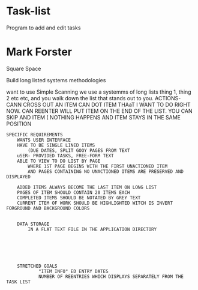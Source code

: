 # Task-list
Program to add and edit tasks
# Mark Forster
Square Space


Build long listed systems methodologies

want to use Simple Scanning
   we use a systemms of long lists thing 1, thing 2 etc etc,  and you walk down the list that stands out to you. 
   ACTIONS- CANN CROSS OUT AN ITEM
			CAN DOT ITEM THAaT I WANT TO DO RIGHT NOW.
			CAN REENTER
			WILL PUT ITEM ON THE END OF THE LIST.
			YOU CAN SKIP AND ITEM ( NOTHING HAPPENS AND ITEM STAYS IN THE SAME POSITION
			
			
	SPECIFIC REQUIREMENTS
		WANTS USER INTERFACE
		HAVE TO BE SINGLE LINED ITEMS 
			(DUE DATES, SPLIT GOOY PAGES FROM TEXT
		uSER- PROVIDED TASKS, FREE-FORM TEXT
		ABLE TO VIEW TO DO LIST BY PAGE 
			WHERE 1ST PAGE BEGINS WITH THE FIRST UNACTIONED ITEM
			AND PAGES CONTAINING NO UNACTIONED ITEMS ARE PRESERVED AND DISPLAYED
			
		ADDED ITEMS ALWAYS BECOME THE LAST ITEM ON LONG LIST
		PAGES OF ITEM SHOULD CONTAIN 20 ITEMS EACH
		COMPLETED ITEMS SHOULD BE NOTATED BY GREY TEXT
		CURRENT ITEM OF WORK SHOULD BE HIGHLIGHTED WITCH IS INVERT FORGROUND AND BACKGROUND COLORS
		
		
		DATA STORAGE
			IN A FLAT TEXT FILE IN THE APPLICATION DIRECTORY
		
		
		
		
		
		
		STRETCHED GOALS
				"ITEM INFO" ED ENTRY DATES
				NUMBER OF REENTRIES WHICH DISPLAYS SEPARATELY FROM THE TASK LIST  
